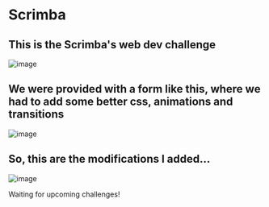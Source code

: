 # Scrimba
## This is the Scrimba's web dev challenge

![image](https://user-images.githubusercontent.com/36128196/96253339-0ddb7600-0fd1-11eb-8630-85ab2b3098db.png)

## We were provided with a form like this, where we had to add some better css, animations and transitions

![image](https://user-images.githubusercontent.com/36128196/96253742-c43f5b00-0fd1-11eb-8ea0-8b5e29aabdc0.png)


## So, this are the modifications I added...

![image](https://user-images.githubusercontent.com/36128196/96253467-3f544180-0fd1-11eb-9718-cef19bfd8e6b.png)

Waiting for upcoming challenges!
